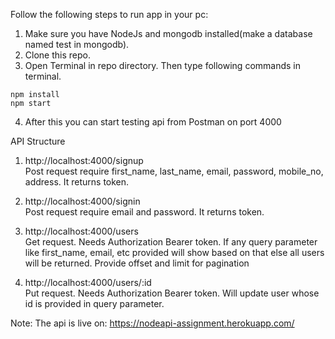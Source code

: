 Follow the following steps to run app in your pc:
1. Make sure you have NodeJs and mongodb installed(make a database named test in mongodb).
2. Clone this repo.
3. Open Terminal in repo directory. Then type following commands in terminal.
```
npm install
npm start
```
4. After this you can start testing api from Postman on port 4000

API Structure
1. http://localhost:4000/signup\
Post request require first_name, last_name, email, password, mobile_no, address. It returns token.

2. http://localhost:4000/signin\
Post request require email and password. It returns token.

3. http://localhost:4000/users\
Get request. Needs Authorization Bearer token. If any query parameter like first_name, email, etc provided will show based on that else all users will be returned. Provide offset and limit for pagination

4. http://localhost:4000/users/:id\
Put request. Needs Authorization Bearer token. Will update user whose id is provided in query parameter.


Note: The api is live on: https://nodeapi-assignment.herokuapp.com/